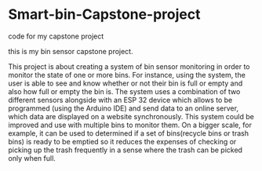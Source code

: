 # Smart-bin-Capstone-project
code for my capstone project

this is my bin sensor capstone project.

This project is about creating a system of bin sensor monitoring in order to monitor the state of one or more bins. For instance, using the system, the user is able to see and know whether or not their bin is full or empty and also how full or empty the bin is. The system uses a combination of two different sensors alongside with an ESP 32 device which allows to be programmed (using the Arduino IDE) and send data to an online server, which data are displayed on a website synchronously. This system could be improved and use with multiple bins to monitor them. On a bigger scale, for example, it can be used to determined if a set of bins(recycle bins or trash bins) is ready to be emptied so it reduces the expenses of checking or picking up the trash frequently in a sense where the trash can be picked only when full.
